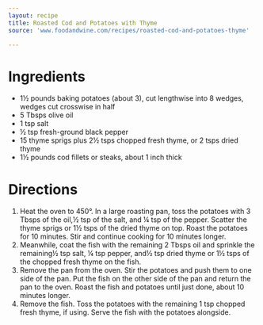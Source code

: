 ```yaml
---
layout: recipe
title: Roasted Cod and Potatoes with Thyme
source: 'www.foodandwine.com/recipes/roasted-cod-and-potatoes-thyme'

---
```


# Ingredients 

- 1½ pounds baking potatoes (about 3), cut lengthwise into 8 wedges, wedges cut crosswise in half
- 5 Tbsps olive oil
- 1 tsp salt
- ½ tsp fresh-ground black pepper
- 15 thyme sprigs plus 2½ tsps chopped fresh thyme, or 2 tsps dried thyme
- 1½ pounds cod fillets or steaks, about 1 inch thick

# Directions 

1. Heat the oven to 450°. In a large roasting pan, toss the potatoes with 3 Tbsps of the oil,½ tsp of the salt, and ¼ tsp of the pepper. Scatter the thyme sprigs or 1½ tsps of the dried thyme on top. Roast the potatoes for 10 minutes. Stir and continue cooking for 10 minutes longer.
2. Meanwhile, coat the fish with the remaining 2 Tbsps oil and sprinkle the remaining½ tsp salt, ¼ tsp pepper, and½ tsp dried thyme or 1½ tsps of the chopped fresh thyme on the fish.
3. Remove the pan from the oven. Stir the potatoes and push them to one side of the pan. Put the fish on the other side of the pan and return the pan to the oven. Roast the fish and potatoes until just done, about 10 minutes longer.
4. Remove the fish. Toss the potatoes with the remaining 1 tsp chopped fresh thyme, if using. Serve the fish with the potatoes alongside.

